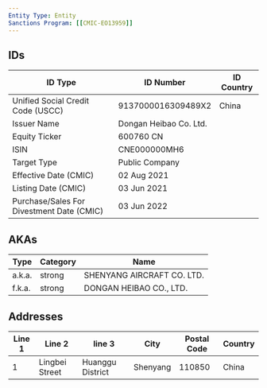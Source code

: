 ```yaml
---
Entity Type: Entity
Sanctions Program: [[CMIC-EO13959]]
---
```


## IDs
| ID Type | ID Number | ID Country |
|---------|-----------|------------|
| Unified Social Credit Code (USCC) | 9137000016309489X2 | China |
| Issuer Name | Dongan Heibao Co. Ltd. |  |
| Equity Ticker | 600760 CN |  |
| ISIN | CNE000000MH6 |  |
| Target Type | Public Company |  |
| Effective Date (CMIC) | 02 Aug 2021 |  |
| Listing Date (CMIC) | 03 Jun 2021 |  |
| Purchase/Sales For Divestment Date (CMIC) | 03 Jun 2022 |  |


## AKAs
| Type | Category | Name      | 
|------|----------|-----------|
| a.k.a. | strong | SHENYANG AIRCRAFT CO. LTD. |
| f.k.a. | strong | DONGAN HEIBAO CO., LTD. |


## Addresses
| Line 1 | Line 2 | line 3 | City | Postal Code| Country | 
|--------|--------|--------|------|------------|---------|
| 1 | Lingbei Street | Huanggu District | Shenyang | 110850 | China |

